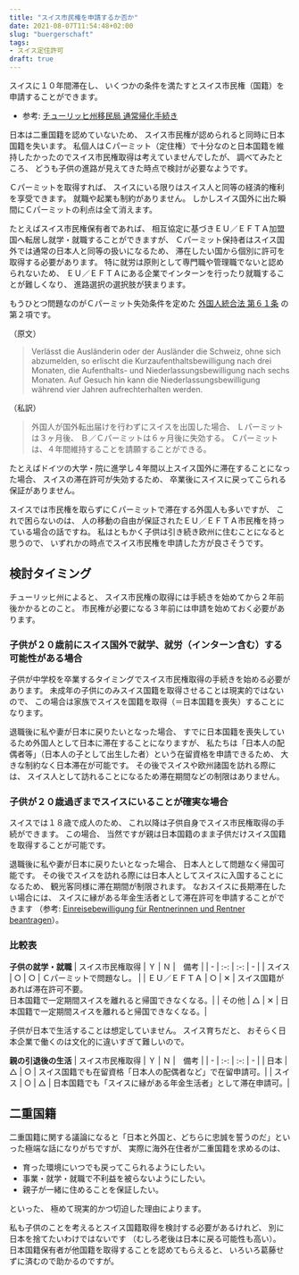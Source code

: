 ```yaml
---
title: "スイス市民権を申請するか否か"
date: 2021-08-07T11:54:48+02:00
slug: "buergerschaft"
tags:
- スイス定住許可
draft: true
---
```

スイスに１０年間滞在し、
いくつかの条件を満たすとスイス市民権（国籍）を申請することができます。

* 参考: [チューリッヒ州移民局 通常帰化手続き](https://www.zh.ch/de/migration-integration/einbuergerung/ordentliche-einbuergerung.html)

日本は二重国籍を認めていないため、
スイス市民権が認められると同時に日本国籍を失います。
私個人はＣパーミット（定住権）で十分なのと日本国籍を維持したかったのでスイス市民権取得は考えていませんでしたが、
調べてみたところ、
どうも子供の進路が見えてきた時点で検討が必要なようです。

Ｃパーミットを取得すれば、
スイスにいる限りはスイス人と同等の経済的権利を享受できます。
就職や起業も制約がありません。
しかしスイス国外に出た瞬間にＣパーミットの利点は全て消えます。

たとえばスイス市民権保有者であれば、
相互協定に基づきＥＵ／ＥＦＴＡ加盟国へ転居し就学・就職することができますが、
Ｃパーミット保持者はスイス国外では通常の日本人と同等の扱いになるため、
滞在したい国から個別に許可を取得する必要があります。
特に就労は原則として専門職や管理職でないと認められないため、
ＥＵ／ＥＦＴＡにある企業でインターンを行ったり就職することが難しくなり、
進路選択の選択肢が狭まります。

もうひとつ問題なのがＣパーミット失効条件を定めた [外国人統合法 第６１条](https://www.fedlex.admin.ch/eli/cc/2007/758/de#art_61) の第２項です。

（原文）
> Verlässt die Ausländerin oder der Ausländer die Schweiz, ohne sich abzumelden, so erlischt die Kurzaufenthaltsbewilligung nach drei Monaten, die Aufenthalts- und Niederlassungsbewilligung nach sechs Monaten. Auf Gesuch hin kann die Nieder­lassungsbewilligung während vier Jahren aufrechterhalten werden.

（私訳）
> 外国人が国外転出届けを行わずにスイスを出国した場合、
Ｌパーミットは３ヶ月後、
Ｂ／Ｃパーミットは６ヶ月後に失効する。
Ｃパーミットは、４年間維持することを請願することができる。

たとえばドイツの大学・院に進学し４年間以上スイス国外に滞在することになった場合、
スイスの滞在許可が失効するため、
卒業後にスイスに戻ってこられる保証がありません。

スイスでは市民権を取らずにＣパーミットで滞在する外国人も多いですが、
これで困らないのは、
人の移動の自由が保証されたＥＵ／ＥＦＴＡ市民権を持っている場合の話ですね。
私はともかく子供は引き続き欧州に住むことになると思うので、
いずれかの時点でスイス市民権を申請した方が良さそうです。

## 検討タイミング

チューリッヒ州によると、
スイス市民権の取得には手続きを始めてから２年前後かかるとのこと。
市民権が必要になる３年前には申請を始めておく必要があります。

### 子供が２０歳前にスイス国外で就学、就労（インターン含む）する可能性がある場合

子供が中学校を卒業するタイミングでスイス市民権取得の手続きを始める必要があります。
未成年の子供にのみスイス国籍を取得させることは現実的ではないので、
この場合は家族でスイスを国籍を取得（＝日本国籍を喪失）することになります。

退職後に私や妻が日本に戻りたいとなった場合、
すでに日本国籍を喪失しているため外国人として日本に滞在することになりますが、
私たちは「日本人の配偶者等」（日本人の子として出生した者）という在留資格を申請できるため、
大きな制約なく日本滞在が可能です。
その後でスイスや欧州諸国を訪れる際には、
スイス人として訪れることになるため滞在期間などの制限はありません。

### 子供が２０歳過ぎまでスイスにいることが確実な場合

スイスでは１８歳で成人のため、
これ以降は子供自身でスイス市民権取得の手続ができます。
この場合、
当然ですが親は日本国籍のまま子供だけスイス国籍を取得することが可能です。

退職後に私や妻が日本に戻りたいとなった場合、
日本人として問題なく帰国可能です。
その後でスイスを訪れる際には日本人としてスイスに入国することになるため、
観光客同様に滞在期間が制限されます。
なおスイスに長期滞在したい場合には、
スイスに縁がある年金生活者として滞在許可を申請することができます
（参考: [Einreisebewilligung für Rentnerinnen und Rentner beantragen](https://www.zh.ch/de/migration-integration/einreise-aufenthalt/aufenthalte-ohne-erwerbstaetigkeit/einreisebewilligung-rentner.html)）。

### 比較表

**子供の就学・就職**
| スイス市民権取得 | Ｙ | Ｎ |　備考 |
| - | :-: | :-: | - |
| スイス | ○ | ○ | Ｃパーミットで問題なし。 |
| ＥＵ／ＥＦＴＡ | ○ | ✕ | スイス国籍があれば滞在許可不要。<br/>日本国籍で一定期間スイスを離れると帰国できなくなる。|
| その他 | △ | ✕ | 日本国籍で一定期間スイスを離れると帰国できなくなる。|

子供が日本で生活することは想定していません。
スイス育ちだと、
おそらく日本企業で働くのは文化的に違いすぎて難しいので。

**親の引退後の生活**
| スイス市民権取得 | Ｙ | Ｎ |　備考 |
| - | :-: | :-: | - |
| 日本 | △ | ○ | スイス国籍でも在留資格「日本人の配偶者など」で在留申請可。|
| スイス | ○ | △ | 日本国籍でも「スイスに縁がある年金生活者」として滞在申請可。|

## 二重国籍

二重国籍に関する議論になると「日本と外国と、どちらに忠誠を誓うのだ」といった極端な話になりがちですが、
実際に海外在住者が二重国籍を求めるのは、

- 育った環境にいつでも戻ってこられるようにしたい。
- 事業・就学・就職で不利益を被らないようにしたい。
- 親子が一緒に住めることを保証したい。

といった、
極めて現実的かつ切迫した理由によります。

私も子供のことを考えるとスイス国籍取得を検討する必要があるけれど、
別に日本を捨てたいわけではないです
（むしろ老後は日本に戻る可能性も高い）。
日本国籍保有者が他国籍を取得することを認めてもらえると、
いろいろ葛藤せずに済むので助かるのですが。
